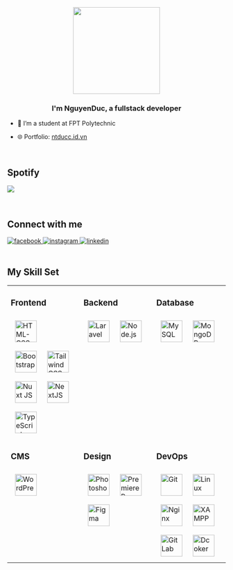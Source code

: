 <div align="center">
<img src="https://res.cloudinary.com/dteefej4w/image/upload/v1690439079/89dd6237471a9444cd0b_eqdpz7.jpg" align="center" width="200" />
</div>  


### <div align="center">I'm NguyenDuc, a fullstack developer </div>


- 🔭 I’m a student at FPT Polytechnic

[//]: # (- 🌱 I’m currently learning AI and Kubernetes)
[//]: # (- ❓ Ask me about anything related to related technologies)
[//]: # (- ⚡ Fun fact: I use tabs over spaces)

- 🌐 Portfolio: [ntducc.id.vn](https://ntducc.id.vn)

<br/>  

## Spotify
[<img src="https://spotify-github-profile.vercel.app/api/view?uid=31ia7gum3gpr5rd52qhnhec2sgjm&cover_image=true&theme=natemoo-re&show_offline=false&background_color=121212&interchange=false&bar_color=53b14f&bar_color_cover=false" />](https://open.spotify.com/user/31ia7gum3gpr5rd52qhnhec2sgjm)

<br/>

## Connect with me
<div align="left">

<a href="https://www.facebook.com/ntduc106" target="_blank">
<img src=https://img.shields.io/badge/facebook-%232E87FB.svg?&style=for-the-badge&logo=facebook&logoColor=white alt=facebook style="margin-bottom: 5px;" />
</a>

<a href="https://instagram.com/ntduc03" target="_blank">
<img src=https://img.shields.io/badge/instagram-%23000000.svg?&style=for-the-badge&logo=instagram&logoColor=white alt=instagram style="margin-bottom: 5px;" />
</a>  

<a href="https://linkedin.com/in/ntducnef" target="_blank">
<img src=https://img.shields.io/badge/linkedin-%231E77B5.svg?&style=for-the-badge&logo=linkedin&logoColor=white alt=linkedin style="margin-bottom: 5px;" />
</a>

</div>  

<br/>     

## My Skill Set

<table>
<tr>

<td valign="top" width="33%">

### Frontend
<div>  
    <a href="https://www.w3schools.com/html/" target="_blank"><img style="margin: 10px" src="https://www.freepnglogos.com/uploads/html5-logo-png/html5-logo-devextreme-multi-purpose-controls-html-javascript-3.png" alt="HTML-CSS-JS" height="50" /></a>
    <br/>
    <a href="https://bootstrap.com" target="_blank"><img style="margin: 10px" src="https://upload.wikimedia.org/wikipedia/commons/thumb/b/b2/Bootstrap_logo.svg/2560px-Bootstrap_logo.svg.png" alt="Bootstrap" height="50" /></a>  
    <a href="https://www.tailwindcss.com/" target="_blank"><img style="margin: 10px" src="https://profilinator.rishav.dev/skills-assets/tailwindcss.svg" alt="Tailwind CSS" height="50" /></a>  
    <br/>
    <a href="https://nuxtjs.org/" target="_blank"><img style="margin: 10px" src="https://upload.wikimedia.org/wikipedia/commons/thumb/a/ae/Nuxt_logo.svg/1200px-Nuxt_logo.svg.png" alt="Nuxt JS" height="50" /></a>  
    <a href="https://nextjs.org/" target="_blank"><img style="margin: 10px" src="https://profilinator.rishav.dev/skills-assets/nextjs.png" alt="NextJS" height="50" /></a>  
    <br/>
    <a href="https://www.typescriptlang.org/" target="_blank"><img style="margin: 10px" src="https://www.svgrepo.com/show/374144/typescript.svg" alt="TypeScript" height="50" /></a>  
</div>  

</td>


<td valign="top" width="33%">

### Backend
<div >  
    <a href="https://laravel.com/" target="_blank"><img style="margin: 10px" src="https://upload.wikimedia.org/wikipedia/commons/thumb/9/9a/Laravel.svg/1969px-Laravel.svg.png" alt="Laravel" height="50" /></a>  
    <a href="https://nodejs.org/" target="_blank"><img style="margin: 10px" src="https://upload.wikimedia.org/wikipedia/commons/thumb/d/d9/Node.js_logo.svg/590px-Node.js_logo.svg.png" alt="Node.js" height="50" /></a>
</div>

</td>

<td valign="top" width="33%">

### Database
<div>  
    <a href="https://www.mysql.com/" target="_blank"><img style="margin: 10px" src="https://www.freepnglogos.com/uploads/logo-mysql-png/logo-mysql-cdb-for-mysql-7.png" alt="MySQL" height="50" /></a>  
    <a href="https://www.mongodb.com/" target="_blank"><img style="margin: 10px" src="https://profilinator.rishav.dev/skills-assets/mongodb-original-wordmark.svg" alt="MongoDB" height="50" /></a>  
</div>

</td>

</tr>
<tr>


<td valign="top" width="33%">

### CMS
<a href="https://wordpress.com/" target="_blank"><img style="margin: 10px" src="https://profilinator.rishav.dev/skills-assets/wordpress.png" alt="WordPress" height="50" /></a>

</td>


<td valign="top" width="33%">

### Design
<div>  
    <a href="https://www.adobe.com/in/products/premiere.html" target="_blank"><img style="margin: 10px" src="https://upload.wikimedia.org/wikipedia/commons/thumb/a/af/Adobe_Photoshop_CC_icon.svg/2101px-Adobe_Photoshop_CC_icon.svg.png" alt="Photoshop" height="50" /></a>  
    <a href="https://www.adobe.com/in/products/photoshop.html" target="_blank"><img style="margin: 10px" src="https://profilinator.rishav.dev/skills-assets/adobepremierepro.png" alt="Premiere Pro" height="50" /></a>  
    <a href="https://www.figma.com/" target="_blank"><img style="margin: 10px" src="https://profilinator.rishav.dev/skills-assets/figma-icon.svg" alt="Figma" height="50" /></a>  
</div>

</td>


<td valign="top" width="33%">

### DevOps
<div>  
    <a href="https://github.com/" target="_blank"><img style="margin: 10px" src="https://profilinator.rishav.dev/skills-assets/git-scm-icon.svg" alt="Git" height="50" /></a>  
    <a href="https://www.linux.org/" target="_blank"><img style="margin: 10px" src="https://profilinator.rishav.dev/skills-assets/linux-original.svg" alt="Linux" height="50" /></a>  
    <a href="https://www.nginx.com/" target="_blank"><img style="margin: 10px" src="https://profilinator.rishav.dev/skills-assets/nginx-original.svg" alt="Nginx" height="50" /></a>  
    <a href="https://www.apachefriends.org/" target="_blank"><img style="margin: 10px" src="https://profilinator.rishav.dev/skills-assets/xampp.png" alt="XAMPP" height="50" /></a>  
    <a href="https://about.gitlab.com/" target="_blank"><img style="margin: 10px" src="https://profilinator.rishav.dev/skills-assets/gitlab.svg" alt="GitLab" height="50" /></a>  
    <a href="https://docker.com/" target="_blank"><img style="margin: 10px" src="https://www.docker.com/wp-content/uploads/2022/03/Moby-logo.png" alt="Dcoker" height="50" /></a> 
</div>

</td>

</tr>
</table>  

<br/>  
